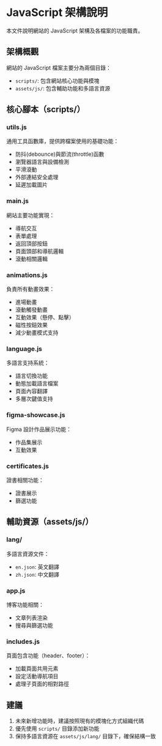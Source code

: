 # JavaScript 架構說明

本文件說明網站的 JavaScript 架構及各檔案的功能職責。

## 架構概觀

網站的 JavaScript 檔案主要分為兩個目錄：

- `scripts/`: 包含網站核心功能與模塊
- `assets/js/`: 包含輔助功能和多語言資源

## 核心腳本（scripts/）

### utils.js

通用工具函數庫，提供跨檔案使用的基礎功能：

- 防抖(debounce)與節流(throttle)函數
- 瀏覽器語言與設備檢測
- 平滑滾動
- 外部連結安全處理
- 延遲加載圖片

### main.js

網站主要功能實現：

- 導航交互
- 表單處理
- 返回頂部按鈕
- 頁面頭部和導航邏輯
- 滾動相關邏輯

### animations.js

負責所有動畫效果：

- 進場動畫
- 滾動觸發動畫
- 互動效果（懸停、點擊）
- 磁性按鈕效果
- 減少動畫模式支持

### language.js

多語言支持系統：

- 語言切換功能
- 動態加載語言檔案
- 頁面內容翻譯
- 多層次鍵值支持

### figma-showcase.js

Figma 設計作品展示功能：

- 作品集展示
- 互動效果

### certificates.js

證書相關功能：

- 證書展示
- 篩選功能

## 輔助資源（assets/js/）

### lang/

多語言資源文件：

- `en.json`: 英文翻譯
- `zh.json`: 中文翻譯

### app.js

博客功能相關：

- 文章列表渲染
- 搜尋與篩選功能

### includes.js

頁面包含功能（header、footer）：

- 加載頁面共用元素
- 設定活動導航項目
- 處理子頁面的相對路徑

## 建議

1. 未來新增功能時，建議按照現有的模塊化方式組織代碼
2. 優先使用 `scripts/` 目錄添加新功能
3. 保持多語言資源在 `assets/js/lang/` 目錄下，確保結構一致

